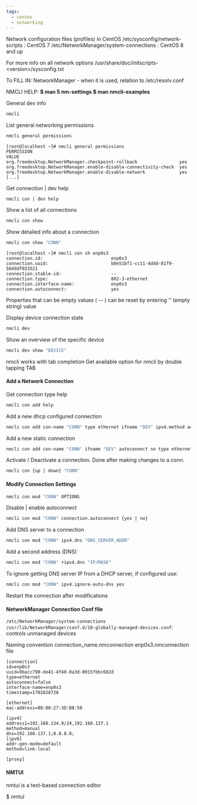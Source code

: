 ```yaml
---
tags:
  - centos
  - networking
---
```

Network configuration files (profiles) in CentOS
/etc/sysconfig/network-scripts : CentOS 7
/etc/NetworkManager/system-connections : CentOS 8 and up

For more info on all network options
/usr/share/doc/initscripts-\<version>/sysconfig.txt

To FILL IN: NetworkManager - when it is used, relation to /etc/resolv.conf

NMCLI HELP:
**$ man 5 nm-settings
$ man nmcli-examples**

General dev info

``` bash
nmcli
```

List general networking permissions

``` bash
nmcli general permissions
```

```
[root@localhost ~]# nmcli general permissions
PERMISSION                                                        VALUE
org.freedesktop.NetworkManager.checkpoint-rollback                yes
org.freedesktop.NetworkManager.enable-disable-connectivity-check  yes
org.freedesktop.NetworkManager.enable-disable-network             yes
[...]
```

Get connection | dev help

```
nmcli con | dev help
```

Show a list of all connections

``` bash
nmcli con show 
```

Show detailed info about a connection

``` bash
nmcli con show "CONN"
```

```
[root@localhost ~]# nmcli con sh enp0s3
connection.id:                          enp0s3
connection.uuid:                        b0e51bf1-cc11-4ddd-81f9-5849df033521
connection.stable-id:                   --
connection.type:                        802-3-ethernet
connection.interface-name:              enp0s3
connection.autoconnect:                 yes
```

Properties that can be empty values ( -- ) can be reset by entering '' (empty string)  value

Display device connection state

``` bash
nmcli dev
```

Show an overview of the specific device

``` bash
nmcli dev show "DEVICE"
```

nmcli works with tab completion
Get available option for nmcli by double tapping TAB

#### Add a Network Connection

Get connection type help

``` bash
nmcli con add help
```

Add a new dhcp configured connection

``` bash
nmcli con add con-name "CONN" type ethernet ifname "DEV" ipv4.method auto
```

Add a new static connection

``` bash
nmcli con add con-name "CONN" ifname "DEV" autoconnect no type ethernet ip4 "IP_ADDRESS/MASK" gw4 "GATEWAY"
```

Activate / Deactivate a connection. Done after making changes to a conn.

``` bash
nmcli con {up | down} "CONN"
```

#### Modify Connection Settings

``` bash
nmcli con mod "CONN" OPTIONS
``` 

Disable | enable autoconnect

``` bash
nmcli con mod "CONN" connection.autoconnect {yes | no}
```

Add DNS server to a connection

``` bash
nmcli con mod "CONN" ipv4.dns "DNS_SERVER_ADDR"
```

Add a second address (DNS)

``` bash
nmcli con mod "CONN" +ipv4.dns "IP/MASK"
```

To ignore getting DNS server IP from a DHCP server, if configured use:

``` bash
nmcli con mod "CONN" ipv4.ignore-auto-dns yes
```

Restart the connection after modifications

#### NetworkManager Connection Conf file

`/etc/NetworkManager/system-connections`
`/usr/lib/NetworkManager/conf.d/10-globally-managed-devices.conf`: controls unmanaged devices

Naming convention
connection_name.nmconnection
enp0s3.nmconnection file
```
[connection]
id=enp0s3
uuid=9bacc790-de41-4f40-8a3d-0015fbbc682d
type=ethernet
autoconnect=false
interface-name=enp0s3
timestamp=1702828728

[ethernet]
mac-address=08:00:27:3D:B8:50

[ipv4]
address1=192.168.134.9/24,192.168.137.1
method=manual
dns=192.168.137.1;8.8.8.8;
[ipv6]
addr-gen-mode=default
method=link-local

[proxy]
```


#### NMTUI

nmtui is a text-based connection editor

$ nmtui